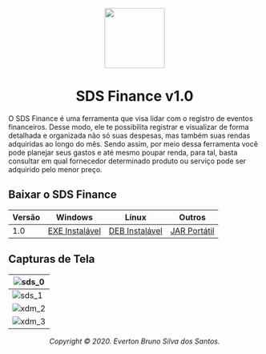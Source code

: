 <p id="simbol" align="center">
	<img src="https://i.imgur.com/hhzQTiv.png" height="120px"/>
	<h1 align="center">SDS Finance v1.0</h1>
</p>

O SDS Finance é uma ferramenta que visa lidar com o registro de eventos financeiros. Desse modo, ele te possibilita registrar e visualizar de forma detalhada e organizada não só suas despesas, mas também suas rendas adquiridas ao longo do mês. Sendo assim, por meio dessa ferramenta você pode planejar seus gastos e até mesmo poupar renda, para tal, basta consultar em qual fornecedor determinado produto ou serviço pode ser adquirido pelo menor preço.

## Baixar o SDS Finance

| Versão | Windows | Linux | Outros |
| --- | --- | --- | --- |
| 1.0 | [EXE Instalável][100] | [DEB Instalável][101] | [JAR Portátil][102] |

## Capturas de Tela

| ![sds_0][00] |
| --- |
| ![sds_1][01] |
| ![xdm_2][02] |
| ![xdm_3][03] |

[//]: #DownloadFile
[100]: https://ufpr.dl.sourceforge.net/project/sdsfinance/v1.0/Windows/SDSFinance.exe
[101]: https://ufpr.dl.sourceforge.net/project/sdsfinance/v1.0/Linux/SDSFinance.deb
[102]: https://ufpr.dl.sourceforge.net/project/sdsfinance/v1.0/Others/SDSFinance.jar

[//]: #ScreenShot
[00]: https://i.imgur.com/Lk9sd2n.png
[01]: https://i.imgur.com/aSxBvTQ.png
[02]: https://i.imgur.com/a6SDGH7.png
[03]: https://i.imgur.com/tghOlU3.png

<p align="center"><em> Copyright © 2020. Everton Bruno Silva dos Santos. </em></p>
